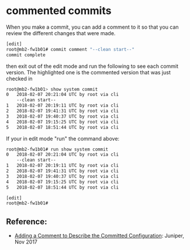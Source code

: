 # commented commits

When you make a commit, you can add a comment to it so that you can review the different changes that were made.

```bash
[edit]
root@mb2-fw1b01# commit comment "--clean start--"
commit complete
```

then exit out of the edit mode and run the following to see each commit version.  The highlighted one is the commented version that was just checked in
```bash
root@mb2-fw1b01> show system commit
0   2018-02-07 20:21:04 UTC by root via cli
    --clean start--
1   2018-02-07 20:19:11 UTC by root via cli
2   2018-02-07 19:41:31 UTC by root via cli
3   2018-02-07 19:40:37 UTC by root via cli
4   2018-02-07 19:15:25 UTC by root via cli
5   2018-02-07 18:51:44 UTC by root via cli
```

If your in edit mode "run" the command above: 
```bash
root@mb2-fw1b01# run show system commit
0   2018-02-07 20:21:04 UTC by root via cli
    --clean start--
1   2018-02-07 20:19:11 UTC by root via cli
2   2018-02-07 19:41:31 UTC by root via cli
3   2018-02-07 19:40:37 UTC by root via cli
4   2018-02-07 19:15:25 UTC by root via cli
5   2018-02-07 18:51:44 UTC by root via cli

[edit]
root@mb2-fw1b01#
```


## Reference: 
- [Adding a Comment to Describe the Committed Configuration](https://www.juniper.net/documentation/en_US/junos/topics/task/configuration/junos-software-committed-configuration-comments-adding.html): Juniper, Nov 2017
